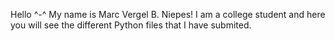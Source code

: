 Hello ^-^
My name is Marc Vergel B. Niepes!
I am a college student and here you will see the different Python files that I have submited.
